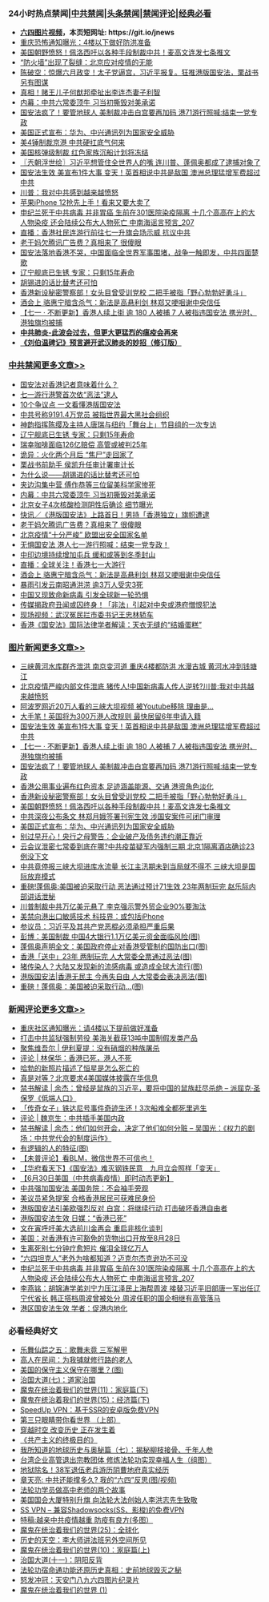 <div id="tt">
<h3>24小时热点禁闻|<a href="#%E4%B8%AD%E5%85%B1%E7%A6%81%E9%97%BB%E6%9B%B4%E5%A4%9A%E6%96%87%E7%AB%A0">中共禁闻</a>|<a href="#%E5%9B%BE%E7%89%87%E6%96%B0%E9%97%BB%E6%9B%B4%E5%A4%9A%E6%96%87%E7%AB%A0">头条禁闻</a>|<a href="#%E6%96%B0%E9%97%BB%E8%AF%84%E8%AE%BA%E6%9B%B4%E5%A4%9A%E6%96%87%E7%AB%A0">禁闻评论|<a href="#%E5%BF%85%E7%9C%8B%E7%BB%8F%E5%85%B8%E5%A5%BD%E6%96%87">经典必看</a></h3>
<ul>
<li><b><a href="http://d1.bdrive.tk/64.mp4" target="_blank">六四图片视频</a>，本页短网址: https://git.io/jnews</b></li>
<li><a href="https://github.com/fqnews/bnews/blob/master/cbnews/20200701/1353778.md">重庆恐怖通知曝光：4楼以下做好防洪准备</a></li>
<li><a href="https://github.com/fqnews/bnews/blob/master/topimagenews/20200701/1353768.md">美国朝野愤怒！佩洛西吁以各种手段制裁中共！麦高文连发七条推文</a></li>
<li><a href="https://github.com/fqnews/bnews/blob/master/cbnews/20200701/1353700.md">“防火墙”出现了裂缝：北京应对疫情的无能</a></li>
<li><a href="https://github.com/fqnews/bnews/blob/master/bannedvideo/20200701/1353673.md">陈破空：惊爆六月政变！太子党逼宫，习近平报复。狂推港版国安法，栗战书另有图谋</a></li>
<li><a href="https://github.com/fqnews/bnews/blob/master/cnnews/hknews/20200701/1354056.md">真相！赌王儿子何猷邦牵扯出李连杰妻子利智</a></li>
<li><a href="https://github.com/fqnews/bnews/blob/master/cbnews/20200701/1353954.md">内幕：中共六常委顶牛 习当初撕毁对美承诺</a></li>
<li><a href="https://github.com/fqnews/bnews/blob/master/topimagenews/20200701/1353937.md">国安法疯了！要管地球人 美制裁冲击白宫要再加码 港71游行照喊:结束一党专政</a></li>
<li><a href="https://github.com/fqnews/bnews/blob/master/topimagenews/20200701/1353682.md">美国正式宣布：华为、中兴通讯列为国家安全威胁</a></li>
<li><a href="https://github.com/fqnews/bnews/blob/master/cbnews/20200701/1353762.md">美4锤制裁京港 中共硬扛底气何来</a></li>
<li><a href="https://github.com/fqnews/bnews/blob/master/cnnews/20200701/1354058.md">美国核弹级制裁 红色家族沉船计划将冻结</a></li>
<li><a href="https://github.com/fqnews/bnews/blob/master/ssgc/20200701/1353667.md">〖兲朝浮世绘〗习近平想管住全世界人的嘴 连川普、蓬佩奥都成了逮捕对象了</a></li>
<li><a href="https://github.com/fqnews/bnews/blob/master/topimagenews/20200701/1354098.md">国安法生效 美宣布1件大事 变天！英首相说中共是敌国 澳洲总理猛增军费超过中共</a></li>
<li><a href="https://github.com/fqnews/bnews/blob/master/cbnews/20200701/1353835.md">川普：我对中共感到越来越愤怒</a></li>
<li><a href="https://github.com/fqnews/bnews/blob/master/cnnews/20200701/1353849.md">苹果iPhone 12抢先上手！看来又要大卖了</a></li>
<li><a href="https://github.com/fqnews/bnews/blob/master/comments/20200701/1353958.md">申纪兰死于中共病毒 并非胃癌 生前在301医院染疫隔离 十几个高高在上的大人物染疫 还会陆续公布大人物死亡 中南海谣言预言_207</a></li>
<li><a href="https://github.com/fqnews/bnews/blob/master/cnnews/hknews/20200701/1353740.md">直播：香港社民连游行前往七一升旗会场示威 抗议中共</a></li>
<li><a href="https://github.com/fqnews/bnews/blob/master/cbnews/20200701/1353928.md">老干妈欠腾讯广告费？真相来了 很傻眼</a></li>
<li><a href="https://github.com/fqnews/bnews/blob/master/bannedvideo/20200701/1353812.md">国安法落地香港不哭，中国面临全世界军事围堵，战争一触即发，中共四面楚歌</a></li>
<li><a href="https://github.com/fqnews/bnews/blob/master/cbnews/20200701/1354005.md">辽宁舰底已生锈 专家：只剩15年寿命</a></li>
<li><a href="https://github.com/fqnews/bnews/blob/master/ssgc/20200701/1353679.md">胡锡进的话比替考还可怕</a></li>
<li><a href="https://github.com/fqnews/bnews/blob/master/topimagenews/20200701/1353847.md">香港新设秘密警察部！女头目曾受训党校 二把手被指「野心勃勃好勇斗」</a></li>
<li><a href="https://github.com/fqnews/bnews/blob/master/cbnews/20200701/1353896.md">酒会上 骆惠宁暗含杀气：新法是高悬利剑 林郑又哽咽谢中央信任</a></li>
<li><a href="https://github.com/fqnews/bnews/blob/master/topimagenews/20200701/1354002.md">【七一 ‧ 不断更新】香港人续上街 逾 180 人被捕 7 人被指违国安法 携光时、港独旗均被捕</a></li>
<li><b><a href="https://github.com/fqnews/bnews/blob/master/comments/20200211/1275071.md" target="_blank">中共肺炎-此波会过去，但更大更猛烈的瘟疫会再来</a></b></li>
<li><b><a href="https://github.com/fqnews/bnews/blob/master/comments/20200207/1272816.md" target="_blank">《刘伯温碑记》预言避开武汉肺炎的妙招（修订版）</a></b></li>
</ul>
</div>

<div class="catlist">
<h3><a href="https://github.com/fqnews/bnews/blob/master/cbnews/" target="_blank">中共禁闻</a><span><a href="https://github.com/fqnews/bnews/blob/master/cbnews/" target="_blank" rel="nofollow">更多文章>></a></span></h3>
<ul>
<li><a href="https://github.com/fqnews/bnews/blob/master/cbnews/20200702/1354194.md" target="_blank">国安法对香港记者意味着什么？</a></li>
<li><a href="https://github.com/fqnews/bnews/blob/master/cbnews/20200701/1354117.md" target="_blank">七一游行港警首次依“恶法”逮人</a></li>
<li><a href="https://github.com/fqnews/bnews/blob/master/cbnews/20200701/1354101.md" target="_blank">10个争议点 一文看懂港版国安法</a></li>
<li><a href="https://github.com/fqnews/bnews/blob/master/cbnews/20200701/1354099.md" target="_blank">中共号称9191.4万党员 被指世界最大黑社会组织</a></li>
<li><a href="https://github.com/fqnews/bnews/blob/master/cbnews/20200701/1353575.md" target="_blank">神韵指挥陈缨及主持人唐瑞与纽约「舞台上」节目组的一次专访</a></li>
<li><a href="https://github.com/fqnews/bnews/blob/master/cbnews/20200701/1354005.md" target="_blank">辽宁舰底已生锈 专家：只剩15年寿命</a></li>
<li><a href="https://github.com/fqnews/bnews/blob/master/cbnews/20200701/1354004.md" target="_blank">瑞幸咖啡面临126亿赔偿 高管或被判25年</a></li>
<li><a href="https://github.com/fqnews/bnews/blob/master/cbnews/20200701/1354003.md" target="_blank">诡异：火化两个月后 “焦尸”走回家了</a></li>
<li><a href="https://github.com/fqnews/bnews/blob/master/cbnews/20200701/1353963.md" target="_blank">栗战书前助手 侯凯升任审计署审计长</a></li>
<li><a href="https://github.com/fqnews/bnews/blob/master/cbnews/20200701/1353962.md" target="_blank">为什么说——胡锡进的话比替考还可怕</a></li>
<li><a href="https://github.com/fqnews/bnews/blob/master/cbnews/20200701/1353960.md" target="_blank">夹边沟集中营 傅作恭等三位留美科学家惨死</a></li>
<li><a href="https://github.com/fqnews/bnews/blob/master/cbnews/20200701/1353954.md" target="_blank">内幕：中共六常委顶牛 习当初撕毁对美承诺</a></li>
<li><a href="https://github.com/fqnews/bnews/blob/master/cbnews/20200701/1353953.md" target="_blank">北京女子4次核酸检测阴性后确诊 细节曝光</a></li>
<li><a href="https://github.com/fqnews/bnews/blob/master/cbnews/20200701/1353938.md" target="_blank">快讯／《港版国安法》上路首日！男持「香港独立」旗帜遭逮</a></li>
<li><a href="https://github.com/fqnews/bnews/blob/master/cbnews/20200701/1353928.md" target="_blank">老干妈欠腾讯广告费？真相来了 很傻眼</a></li>
<li><a href="https://github.com/fqnews/bnews/blob/master/cbnews/20200701/1353918.md" target="_blank">北京疫情“十分严峻” 欧盟出安全国家名单</a></li>
<li><a href="https://github.com/fqnews/bnews/blob/master/cbnews/20200701/1353917.md" target="_blank">无惧国安法 港人七一游行照喊：结束一党专政！</a></li>
<li><a href="https://github.com/fqnews/bnews/blob/master/cbnews/20200701/1353910.md" target="_blank">中印边境持续增加屯兵 缓和或等到冬季封山</a></li>
<li><a href="https://github.com/fqnews/bnews/blob/master/cbnews/20200701/1353897.md" target="_blank">直播：全球关注！香港七一大游行</a></li>
<li><a href="https://github.com/fqnews/bnews/blob/master/cbnews/20200701/1353896.md" target="_blank">酒会上 骆惠宁暗含杀气：新法是高悬利剑 林郑又哽咽谢中央信任</a></li>
<li><a href="https://github.com/fqnews/bnews/blob/master/cbnews/20200701/1353895.md" target="_blank">暴雨引发云南昭通洪涝 逾3万人受灾3死</a></li>
<li><a href="https://github.com/fqnews/bnews/blob/master/cbnews/20200701/1353884.md" target="_blank">中国又现致命新病毒 引发全球新一轮恐惧</a></li>
<li><a href="https://github.com/fqnews/bnews/blob/master/cbnews/20200701/1353875.md" target="_blank">传媒揭政府丑闻或囚终身！「非法」引起对中央或港府憎恨犯法</a></li>
<li><a href="https://github.com/fqnews/bnews/blob/master/cbnews/20200701/1353874.md" target="_blank">现场视频：武汉冤民拦市委书记王忠林轿车</a></li>
<li><a href="https://github.com/fqnews/bnews/blob/master/cbnews/20200701/1353866.md" target="_blank">香港《国安法》国际法律学者解读：天衣无缝的“结婚蛋糕”</a></li>

</ul>
</div>
<div class="catlist">
<h3><a href="https://github.com/fqnews/bnews/blob/master/topimagenews/" target="_blank">图片新闻</a><span><a href="https://github.com/fqnews/bnews/blob/master/topimagenews/" target="_blank" rel="nofollow">更多文章>></a></span></h3>
<ul>
<li><a href="https://github.com/fqnews/bnews/blob/master/topimagenews/20200702/1354196.md" target="_blank">三峡黄河水库群齐泄洪 南京变河道 重庆4楼都防洪 水漫古城 黄河水冲到钱塘江</a></li>
<li><a href="https://github.com/fqnews/bnews/blob/master/topimagenews/20200701/1354168.md" target="_blank">北京疫情严峻内部文件泄底 猪传人!中国新病毒人传人逆转?川普:我对中共越来越愤怒</a></li>
<li><a href="https://github.com/fqnews/bnews/blob/master/topimagenews/20200701/1354151.md" target="_blank">阿波罗网近20万人看的三峡大坝视频 被Youtube移除 理由是&#8230;</a></li>
<li><a href="https://github.com/fqnews/bnews/blob/master/topimagenews/20200701/1354139.md" target="_blank">大手笔！英国将为300万港人改规则 最快居留6年申请入籍</a></li>
<li><a href="https://github.com/fqnews/bnews/blob/master/topimagenews/20200701/1354098.md" target="_blank">国安法生效 美宣布1件大事 变天！英首相说中共是敌国 澳洲总理猛增军费超过中共</a></li>
<li><a href="https://github.com/fqnews/bnews/blob/master/topimagenews/20200701/1354002.md" target="_blank">【七一 ‧ 不断更新】香港人续上街 逾 180 人被捕 7 人被指违国安法 携光时、港独旗均被捕</a></li>
<li><a href="https://github.com/fqnews/bnews/blob/master/topimagenews/20200701/1353937.md" target="_blank">国安法疯了！要管地球人 美制裁冲击白宫要再加码 港71游行照喊:结束一党专政</a></li>
<li><a href="https://github.com/fqnews/bnews/blob/master/topimagenews/20200701/1353859.md" target="_blank">香港公用事业遍布红色资本 足迹涵盖能源、交通 港资角色淡化</a></li>
<li><a href="https://github.com/fqnews/bnews/blob/master/topimagenews/20200701/1353847.md" target="_blank">香港新设秘密警察部！女头目曾受训党校 二把手被指「野心勃勃好勇斗」</a></li>
<li><a href="https://github.com/fqnews/bnews/blob/master/topimagenews/20200701/1353768.md" target="_blank">美国朝野愤怒！佩洛西吁以各种手段制裁中共！麦高文连发七条推文</a></li>
<li><a href="https://github.com/fqnews/bnews/blob/master/topimagenews/20200701/1353744.md" target="_blank">中共深夜公布条文 林郑月娥签署刊宪生效 涉国安案件可闭门审理</a></li>
<li><a href="https://github.com/fqnews/bnews/blob/master/topimagenews/20200701/1353682.md" target="_blank">美国正式宣布：华为、中兴通讯列为国家安全威胁</a></li>
<li><a href="https://github.com/fqnews/bnews/blob/master/topimagenews/20200701/1353638.md" target="_blank">别过早开心！央行之母警告：企业破产及债务违约潮正靠近</a></li>
<li><a href="https://github.com/fqnews/bnews/blob/master/topimagenews/20200630/1353509.md" target="_blank">云会议泄密七常委到底在哪?中共疫苗疑军内强制三期 北京1隔离酒店确诊23例没下文</a></li>
<li><a href="https://github.com/fqnews/bnews/blob/master/topimagenews/20200630/1353508.md" target="_blank">中共竟停报三峡大坝进库水流量 长江主汛期未到当局就不得不 三峡大坝是国际放弃模式</a></li>
<li><a href="https://github.com/fqnews/bnews/blob/master/topimagenews/20200630/1353411.md" target="_blank">重磅!蓬佩奥:美国被迫采取行动 恶法通过预计71生效 23年两制玩完 赵乐际内部讲话泄秘</a></li>
<li><a href="https://github.com/fqnews/bnews/blob/master/topimagenews/20200630/1353366.md" target="_blank">川普制裁中共万亿美元悬了 李克强示警外贸企业90%要淘汰</a></li>
<li><a href="https://github.com/fqnews/bnews/blob/master/topimagenews/20200630/1353154.md" target="_blank">美禁向港出口敏感技术 科技界：或包括iPhone</a></li>
<li><a href="https://github.com/fqnews/bnews/blob/master/topimagenews/20200630/1353145.md" target="_blank">参议员：习近平及其共产党恶棍必须承担严重后果</a></li>
<li><a href="https://github.com/fqnews/bnews/blob/master/topimagenews/20200630/1353113.md" target="_blank">彭博：美国制裁 中国4大银行1.1万亿美元资金面临风险(图)</a></li>
<li><a href="https://github.com/fqnews/bnews/blob/master/topimagenews/20200630/1353103.md" target="_blank">蓬佩奥声明全文：美国政府停止对香港受管制的国防出口(图)</a></li>
<li><a href="https://github.com/fqnews/bnews/blob/master/topimagenews/20200630/1353041.md" target="_blank">香港「送中」23年 两制玩完 人大常委全票通过恶法(图)</a></li>
<li><a href="https://github.com/fqnews/bnews/blob/master/topimagenews/20200630/1353001.md" target="_blank">猪传染人？大陆又发现新的流感病毒 或造成全球大流行(图)</a></li>
<li><a href="https://github.com/fqnews/bnews/blob/master/topimagenews/20200630/1352946.md" target="_blank">港版国安法|香港无民主 今再失自由 人大常委会表决恶法(图)</a></li>
<li><a href="https://github.com/fqnews/bnews/blob/master/topimagenews/20200630/1352945.md" target="_blank">重磅！蓬佩奥：美国被迫采取行动&#8230;(图)</a></li>

</ul>
</div>
<div class="catlist">
<h3><a href="https://github.com/fqnews/bnews/blob/master/comments/" target="_blank">新闻评论</a><span><a href="https://github.com/fqnews/bnews/blob/master/comments/" target="_blank" rel="nofollow">更多文章>></a></span></h3>
<ul>
<li><a href="https://github.com/fqnews/bnews/blob/master/comments/20200702/1354218.md" target="_blank">重庆社区通知曝光：请4楼以下提前做好准备</a></li>
<li><a href="https://github.com/fqnews/bnews/blob/master/comments/20200702/1354204.md" target="_blank">打击中共监狱强制劳役 美海关截获13吨中国制假发类产品</a></li>
<li><a href="https://github.com/fqnews/bnews/blob/master/comments/20200702/1354199.md" target="_blank">聚焦维吾尔 | 伊利夏提：没有硝烟的种族屠杀</a></li>
<li><a href="https://github.com/fqnews/bnews/blob/master/comments/20200702/1354197.md" target="_blank">评论 | 林保华：香港已死，港人不死</a></li>
<li><a href="https://github.com/fqnews/bnews/blob/master/comments/20200701/1354186.md" target="_blank">哈勃的新照片描述了恒星是怎么死亡的</a></li>
<li><a href="https://github.com/fqnews/bnews/blob/master/comments/20200701/1354153.md" target="_blank">真是对等？北京要求4美国媒体披露在华信息</a></li>
<li><a href="https://github.com/fqnews/bnews/blob/master/comments/20200701/1354144.md" target="_blank">禁书解读 | 余杰：曾经是鼠族的习近平，要将中国的鼠族赶尽杀绝 &#8211; 派屈克·圣保罗《低端人口》</a></li>
<li><a href="https://github.com/fqnews/bnews/blob/master/comments/20200701/1354143.md" target="_blank">「传奇女子」铁达尼号事件奇迹生还！3次船难全都死里逃生</a></li>
<li><a href="https://github.com/fqnews/bnews/blob/master/comments/20200701/1354113.md" target="_blank">评论 | 魏京生：中共插手美国内政</a></li>
<li><a href="https://github.com/fqnews/bnews/blob/master/comments/20200701/1354112.md" target="_blank">禁书解读 | 余杰：他们如何开会，决定了他们如何分赃 &#8211; 吴国光：《权力的剧场：中共党代会的制度运作》</a></li>
<li><a href="https://github.com/fqnews/bnews/blob/master/comments/20200701/1354097.md" target="_blank">有逻辑的人的特征(图)</a></li>
<li><a href="https://github.com/fqnews/bnews/blob/master/comments/20200701/1354060.md" target="_blank">【未普评论】看BLM，微信世界不可信也！</a></li>
<li><a href="https://github.com/fqnews/bnews/blob/master/comments/20200701/1354059.md" target="_blank">【华府看天下】《国安法》难灭钢铁民意　九月立会照样「变天」</a></li>
<li><a href="https://github.com/fqnews/bnews/blob/master/comments/20200701/1354029.md" target="_blank">【6月30日美国（中共病毒疫情）即时动态更新】</a></li>
<li><a href="https://github.com/fqnews/bnews/blob/master/comments/20200701/1354028.md" target="_blank">中共强加国安法  美国务院：不会袖手旁观</a></li>
<li><a href="https://github.com/fqnews/bnews/blob/master/comments/20200701/1354027.md" target="_blank">美议员紧急提案 合格香港居民可获难民身份</a></li>
<li><a href="https://github.com/fqnews/bnews/blob/master/comments/20200701/1354026.md" target="_blank">港版国安法引美欧强烈反对 白宫：将继续行动 打击破坏香港自由者</a></li>
<li><a href="https://github.com/fqnews/bnews/blob/master/comments/20200701/1354025.md" target="_blank">港版国安法生效 日媒：“香港已死”</a></li>
<li><a href="https://github.com/fqnews/bnews/blob/master/comments/20200701/1354024.md" target="_blank">文在寅呼吁美大选前川金再会 重启非核化谈判</a></li>
<li><a href="https://github.com/fqnews/bnews/blob/master/comments/20200701/1354023.md" target="_blank">美国：对香港有许可豁免的货物出口开放至8月28日</a></li>
<li><a href="https://github.com/fqnews/bnews/blob/master/comments/20200701/1354022.md" target="_blank">生离死别七分钟疗愈短片  催泪全球亿万人</a></li>
<li><a href="https://github.com/fqnews/bnews/blob/master/comments/20200701/1353968.md" target="_blank">“六四坦克人”老外为啥都知道？迈克尔杰克逊功不可没</a></li>
<li><a href="https://github.com/fqnews/bnews/blob/master/comments/20200701/1353958.md" target="_blank">申纪兰死于中共病毒 并非胃癌 生前在301医院染疫隔离 十几个高高在上的大人物染疫 还会陆续公布大人物死亡 中南海谣言预言_207</a></li>
<li><a href="https://github.com/fqnews/bnews/blob/master/comments/20200701/1353934.md" target="_blank">李燕铭：胡锦涛学弟刘宁力压江泽民上海帮周波 接替习近平旧部唐一军出任辽宁代省长 韩正搭档周波曾被处分 周波任职的国企相继有高管落马</a></li>
<li><a href="https://github.com/fqnews/bnews/blob/master/comments/20200701/1353930.md" target="_blank">港区国安法生效 学者：促港内地化</a></li>

</ul>
</div>

<div class="catlist">
<h3>必看经典好文</h3>
<ul>
<li><a href="https://github.com/fqnews/bnews/blob/master/tculture/20170715/791820.md" target="_blank">乐舞仙踪之五：歌舞未竟 三军解甲</a></li>
<li><a href="https://github.com/fqnews/bnews/blob/master/tculture/20121023/72121.md" target="_blank">高人在民间：为我铺就修行路的老人</a></li>
<li><a href="https://github.com/fqnews/bnews/blob/master/lifebaike/20200520/1331379.md" target="_blank">美国的保守主义保守在哪里？(图)</a></li>
<li><a href="https://github.com/fqnews/bnews/blob/master/cbnews/20190424/913985.md" target="_blank">治国大道(七)：道家治国</a></li>
<li><a href="https://github.com/fqnews/bnews/blob/master/topimagenews/20180530/950691.md" target="_blank">魔鬼在统治着我们的世界(11)：家庭篇(下)</a></li>
<li><a href="https://github.com/fqnews/bnews/blob/master/topimagenews/20180610/955499.md" target="_blank">魔鬼在统治着我们的世界(15)：经济篇(下)</a></li>
<li><a href="https://github.com/fqnews/bnews/blob/master/cbnews/20191226/1241739.md" target="_blank">SpeedUp VPN：基于SSR的安卓版免费VPN</a></li>
<li><a href="https://github.com/fqnews/bnews/blob/master/comments/20200426/1319648.md" target="_blank">第三只眼睛带你看世界 （上部）</a></li>
<li><a href="https://github.com/fqnews/bnews/blob/master/comments/20200626/1259925.md" target="_blank">穿越时空 改变历史 正在发生着</a></li>
<li><a href="https://github.com/fqnews/bnews/blob/master/bookwiki/20171120/858084.md" target="_blank">《共产主义的终极目的》</a></li>
<li><a href="https://github.com/fqnews/bnews/blob/master/topimagenews/20171210/868397.md" target="_blank">我所知道的地球历史与奥秘篇（七）：揭秘柳枝接骨、千年人参</a></li>
<li><a href="https://github.com/fqnews/bnews/blob/master/comments/20200528/1335859.md" target="_blank">台湾企业高管退出宗教团体 修炼法轮功实现幸福人生（组图）</a></li>
<li><a href="https://github.com/fqnews/bnews/blob/master/cbnews/20200531/1337381.md" target="_blank">地狱除名！38军退伍老兵游历阴曹地府真实经历</a></li>
<li><a href="https://github.com/fqnews/bnews/blob/master/comments/20200607/1341003.md" target="_blank">章天亮: 中共还能撑多久? 我的“六四”反思(图/视频)</a></li>
<li><a href="https://github.com/fqnews/bnews/blob/master/comments/20200629/1352533.md" target="_blank">法轮功学员做高中老师的两个故事</a></li>
<li><a href="https://github.com/fqnews/bnews/blob/master/comments/20200516/1329276.md" target="_blank">美国国会大厦特别升旗 向法轮大法创始人李洪志先生致敬</a></li>
<li><a href="https://github.com/fqnews/bnews/blob/master/comments/20191231/1250654.md" target="_blank">SS VPN &#8211; 兼容Shadowsocks(SS、影梭)的免费VPN</a></li>
<li><a href="https://github.com/fqnews/bnews/blob/master/ccpdope/20200425/1319297.md" target="_blank">特稿:越亲中共疫情越重 防疫有良方(多图）</a></li>
<li><a href="https://github.com/fqnews/bnews/blob/master/comments/20181017/1014654.md" target="_blank">魔鬼在统治着我们的世界(25)：全球化</a></li>
<li><a href="https://github.com/fqnews/bnews/blob/master/tculture/20121025/73064.md" target="_blank">历史的天空：李大师讲法班另外空间所见</a></li>
<li><a href="https://github.com/fqnews/bnews/blob/master/topimagenews/20180529/950153.md" target="_blank">魔鬼在统治着我们的世界(10)：家庭篇(上)</a></li>
<li><a href="https://github.com/fqnews/bnews/blob/master/cbnews/20180317/915893.md" target="_blank">治国大道(十一)：阴阳反背</a></li>
<li><a href="https://github.com/fqnews/bnews/blob/master/tculture/20121025/73069.md" target="_blank">法轮功宿命通功能还原历史真相：史前地球毁灭之秘</a></li>
<li><a href="https://github.com/fqnews/bnews/blob/master/comments/20200604/783200.md" target="_blank">怒发冲冠：天安门八九六四图片纪录片</a></li>
<li><a href="https://github.com/fqnews/bnews/blob/master/topimagenews/20180519/944624.md" target="_blank">魔鬼在统治着我们的世界 (1)</a></li>

</ul>
</div>